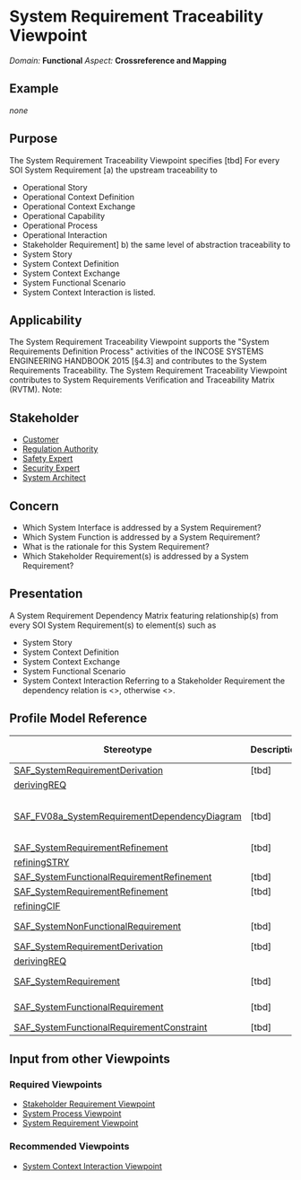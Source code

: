 # System Requirement Traceability Viewpoint
*Domain:* **Functional** *Aspect:* **Crossreference and Mapping**
## Example
*none*
## Purpose
The System Requirement Traceability Viewpoint specifies [tbd]
For every SOI System Requirement 
[a) the upstream traceability to
* Operational Story
* Operational Context Definition
* Operational Context Exchange
* Operational Capability
* Operational Process
* Operational Interaction
* Stakeholder Requirement]
b) the same level of abstraction traceability to
* System Story
* System Context Definition
* System Context Exchange
* System Functional Scenario
* System Context Interaction
is listed.
## Applicability
The System Requirement Traceability Viewpoint supports the "System Requirements Definition Process" activities of the INCOSE SYSTEMS ENGINEERING HANDBOOK 2015 [§4.3] and contributes to the System Requirements Traceability. The System Requirement Traceability Viewpoint contributes to System Requirements Verification and Traceability Matrix (RVTM).
Note:
## Stakeholder
* [Customer](../stakeholders.md#Customer)
* [Regulation Authority](../stakeholders.md#Regulation-Authority)
* [Safety Expert](../stakeholders.md#Safety-Expert)
* [Security Expert](../stakeholders.md#Security-Expert)
* [System Architect](../stakeholders.md#System-Architect)
## Concern
* Which System Interface is addressed by a System Requirement?
* Which System Function is addressed by a System Requirement?
* What is the rationale for this System Requirement?
* Which Stakeholder Requirement(s) is addressed by a System Requirement?
## Presentation
A System Requirement Dependency Matrix featuring relationship(s) from every SOI System Requirement(s) to element(s) such as
* System Story
* System Context Definition
* System Context Exchange
* System Functional Scenario
* System Context Interaction
Referring to a Stakeholder Requirement the dependency relation is <<derive>>, otherwise <<refine>>.

## Profile Model Reference
|Stereotype | Description|realized Concept
|---|---|---|
|[SAF_SystemRequirementDerivation](stereotypes.md#SAF_SystemRequirementDerivation)|[tbd]
|[derivingREQ](concepts.md#derivingREQ)|
|[SAF_FV08a_SystemRequirementDependencyDiagram](stereotypes.md#SAF_FV08a_SystemRequirementDependencyDiagram)|[tbd]|[System Requirement Traceability Viewpoint](concepts.md#System-Requirement-Traceability-Viewpoint)|
|[SAF_SystemRequirementRefinement](stereotypes.md#SAF_SystemRequirementRefinement)|[tbd]
|[refiningSTRY](concepts.md#refiningSTRY)|
|[SAF_SystemFunctionalRequirementRefinement](stereotypes.md#SAF_SystemFunctionalRequirementRefinement)|[tbd]|[refiningSFC](concepts.md#refiningSFC)|
|[SAF_SystemRequirementRefinement](stereotypes.md#SAF_SystemRequirementRefinement)|[tbd]
|[refiningCIF](concepts.md#refiningCIF)|
|[SAF_SystemNonFunctionalRequirement](stereotypes.md#SAF_SystemNonFunctionalRequirement)|[tbd]|[Nonfunctional Requirement](concepts.md#Nonfunctional-Requirement)|
|[SAF_SystemRequirementDerivation](stereotypes.md#SAF_SystemRequirementDerivation)|[tbd]
|[derivingREQ](concepts.md#derivingREQ)|
|[SAF_SystemRequirement](stereotypes.md#SAF_SystemRequirement)|[tbd]|[System Requirement](concepts.md#System-Requirement)|
|[SAF_SystemFunctionalRequirement](stereotypes.md#SAF_SystemFunctionalRequirement)|[tbd]|[Functional Requirement](concepts.md#Functional-Requirement)|
|[SAF_SystemFunctionalRequirementConstraint](stereotypes.md#SAF_SystemFunctionalRequirementConstraint)|[tbd]|[boundedBY](concepts.md#boundedBY)|
## Input from other Viewpoints
### Required Viewpoints
* [Stakeholder Requirement Viewpoint](Stakeholder-Requirement-Viewpoint.md)
* [System Process Viewpoint](System-Process-Viewpoint.md)
* [System Requirement Viewpoint](System-Requirement-Viewpoint.md)
### Recommended Viewpoints
* [System Context Interaction Viewpoint](System-Context-Interaction-Viewpoint.md)
